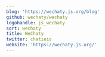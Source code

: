 ```yaml
---
blog: 'https://wechaty.js.org/blog'
github: wechaty/wechaty
logohandle: js_wechaty
sort: wechaty
title: WeChaty
twitter: chatieio
website: 'https://wechaty.js.org/'
---
```

